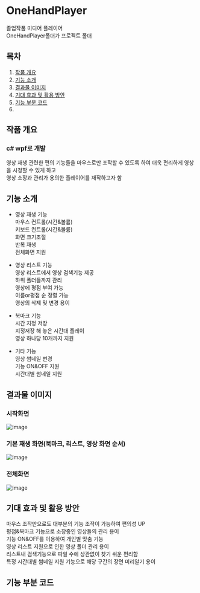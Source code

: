 # OneHandPlayer
졸업작품 미디어 플레이어</br>
OneHandPlayer폴더가 프로젝트 폴더

## 목차
1. [작품 개요](#작품-개요) 
2. [기능 소개](#기능-소개)
3. [결과물 이미지](#결과물-이미지)
4. [기대 효과 및 활용 방안](#기대-효과-및-활용-방안)
5. [기능 부분 코드](#기능-부분-코드)
6. 
## 작품 개요
### c# wpf로 개발
영상 재생 관련한 편의 기능들을 마우스로만 조작할 수 있도록 하여 더욱 편리하게 영상을 시청할 수 있게 하고</br>
영상 소장과 관리가 용의한 플레이어를 재작하고자 함

## 기능 소개

- 영상 재생 기능</br>
 마우스 컨트롤(시간&볼륨)</br>
 키보드 컨트롤(시간&볼륨)</br>
 화면 크기조절</br>
 반복 재생</br>
 전체화면 지원</br>

- 영상 리스트 기능</br>
 영상 리스트에서 영상 검색기능 제공</br>
 하위 폴더들까지 관리</br>
 영상에 평점 부여 가능</br>
 이름or평점 순 정렬 가능</br>
 영상의 삭제 및 변경 용이</br>

- 북마크 기능</br>
 시간 지정 저장</br>
 지정저장 해 놓은 시간대 플레이</br>
 영상 하나당 10개까지 지원</br>

- 기타 기능</br>
 영상 썸네일 변경</br>
 기능 ON&OFF 지원</br>
 시간대별 썸네일 지원</br>

## 결과물 이미지
### 시작화면
![image](https://user-images.githubusercontent.com/90231631/145211562-5bbaf8da-8d3d-417c-af31-2c19fef9548f.png)</br>

### 기본 재생 화면(북마크, 리스트, 영상 화면 순서)
![image](https://user-images.githubusercontent.com/90231631/145213916-7afc5bea-5672-464a-9276-f39ad32c8a27.png)


### 전체화면
![image](https://user-images.githubusercontent.com/90231631/145214318-ed409889-c32b-4efd-b515-9fff7b65961a.png)

## 기대 효과 및 활용 방안
 마우스 조작만으로도 대부분의 기능 조작이 가능하여 편의성 UP</br>
 평점&북마크 기능으로 소장중인 영상들의 관리 용이</br>
 기능 ON&OFF를 이용하여 개인별 맞춤 기능 </br>
 영상 리스트 지원으로 인한 영상 폴더 관리 용이</br>
 리스트내 검색기능으로 파일 수에 상관없이 찾기 쉬운 편리함</br>
 특정 시간대별 썸네일 지원 기능으로 해당 구간의 장면 미리알기 용이</br>
 
 ## 기능 부분 코드

